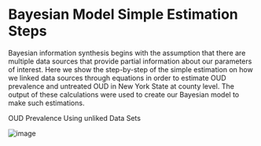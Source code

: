 # Bayesian Model Simple Estimation Steps
Bayesian information synthesis begins with the assumption that there are multiple data sources that provide partial information about our parameters of interest. Here we show the step-by-step of the simple estimation on how we linked data sources through equations in order to estimate OUD prevalence and untreated OUD in New York State at county level. The output of these calculations were used to create our Bayesian model to make such estimations. 

OUD Prevalence Using unliked Data Sets

![image](https://github.com/Prevalence-Project/SimpleEstimation/assets/52983514/ad4a67a6-3f2b-46f8-b3ca-9efe15a613f8)
